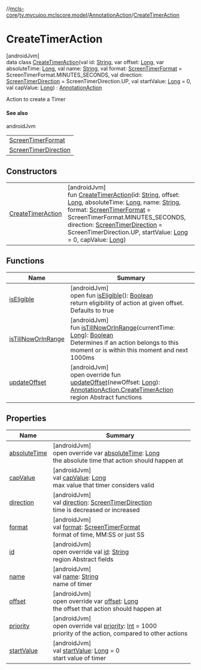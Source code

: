 //[mcls-core](../../../../index.md)/[tv.mycujoo.mclscore.model](../../index.md)/[AnnotationAction](../index.md)/[CreateTimerAction](index.md)

# CreateTimerAction

[androidJvm]\
data class [CreateTimerAction](index.md)(val id: [String](https://kotlinlang.org/api/latest/jvm/stdlib/kotlin/-string/index.html), var offset: [Long](https://kotlinlang.org/api/latest/jvm/stdlib/kotlin/-long/index.html), var absoluteTime: [Long](https://kotlinlang.org/api/latest/jvm/stdlib/kotlin/-long/index.html), val name: [String](https://kotlinlang.org/api/latest/jvm/stdlib/kotlin/-string/index.html), val format: [ScreenTimerFormat](../../../tv.mycujoo.mclscore.entity/-screen-timer-format/index.md) = ScreenTimerFormat.MINUTES_SECONDS, val direction: [ScreenTimerDirection](../../../tv.mycujoo.mclscore.entity/-screen-timer-direction/index.md) = ScreenTimerDirection.UP, val startValue: [Long](https://kotlinlang.org/api/latest/jvm/stdlib/kotlin/-long/index.html) = 0, val capValue: [Long](https://kotlinlang.org/api/latest/jvm/stdlib/kotlin/-long/index.html)) : [AnnotationAction](../index.md)

Action to create a Timer

#### See also

androidJvm

| |
|---|
| [ScreenTimerFormat](../../../tv.mycujoo.mclscore.entity/-screen-timer-format/index.md) |
| [ScreenTimerDirection](../../../tv.mycujoo.mclscore.entity/-screen-timer-direction/index.md) |

## Constructors

| | |
|---|---|
| [CreateTimerAction](-create-timer-action.md) | [androidJvm]<br>fun [CreateTimerAction](-create-timer-action.md)(id: [String](https://kotlinlang.org/api/latest/jvm/stdlib/kotlin/-string/index.html), offset: [Long](https://kotlinlang.org/api/latest/jvm/stdlib/kotlin/-long/index.html), absoluteTime: [Long](https://kotlinlang.org/api/latest/jvm/stdlib/kotlin/-long/index.html), name: [String](https://kotlinlang.org/api/latest/jvm/stdlib/kotlin/-string/index.html), format: [ScreenTimerFormat](../../../tv.mycujoo.mclscore.entity/-screen-timer-format/index.md) = ScreenTimerFormat.MINUTES_SECONDS, direction: [ScreenTimerDirection](../../../tv.mycujoo.mclscore.entity/-screen-timer-direction/index.md) = ScreenTimerDirection.UP, startValue: [Long](https://kotlinlang.org/api/latest/jvm/stdlib/kotlin/-long/index.html) = 0, capValue: [Long](https://kotlinlang.org/api/latest/jvm/stdlib/kotlin/-long/index.html)) |

## Functions

| Name | Summary |
|---|---|
| [isEligible](../is-eligible.md) | [androidJvm]<br>open fun [isEligible](../is-eligible.md)(): [Boolean](https://kotlinlang.org/api/latest/jvm/stdlib/kotlin/-boolean/index.html)<br>return eligibility of action at given offset. Defaults to true |
| [isTillNowOrInRange](../is-till-now-or-in-range.md) | [androidJvm]<br>fun [isTillNowOrInRange](../is-till-now-or-in-range.md)(currentTime: [Long](https://kotlinlang.org/api/latest/jvm/stdlib/kotlin/-long/index.html)): [Boolean](https://kotlinlang.org/api/latest/jvm/stdlib/kotlin/-boolean/index.html)<br>Determines if an action belongs to this moment or is within this moment and next 1000ms |
| [updateOffset](update-offset.md) | [androidJvm]<br>open override fun [updateOffset](update-offset.md)(newOffset: [Long](https://kotlinlang.org/api/latest/jvm/stdlib/kotlin/-long/index.html)): [AnnotationAction.CreateTimerAction](index.md)<br>region Abstract functions |

## Properties

| Name | Summary |
|---|---|
| [absoluteTime](absolute-time.md) | [androidJvm]<br>open override var [absoluteTime](absolute-time.md): [Long](https://kotlinlang.org/api/latest/jvm/stdlib/kotlin/-long/index.html)<br>the absolute time that action should happen at |
| [capValue](cap-value.md) | [androidJvm]<br>val [capValue](cap-value.md): [Long](https://kotlinlang.org/api/latest/jvm/stdlib/kotlin/-long/index.html)<br>max value that timer considers valid |
| [direction](direction.md) | [androidJvm]<br>val [direction](direction.md): [ScreenTimerDirection](../../../tv.mycujoo.mclscore.entity/-screen-timer-direction/index.md)<br>time is decreased or increased |
| [format](format.md) | [androidJvm]<br>val [format](format.md): [ScreenTimerFormat](../../../tv.mycujoo.mclscore.entity/-screen-timer-format/index.md)<br>format of time, MM:SS or just SS |
| [id](id.md) | [androidJvm]<br>open override val [id](id.md): [String](https://kotlinlang.org/api/latest/jvm/stdlib/kotlin/-string/index.html)<br>region Abstract fields |
| [name](name.md) | [androidJvm]<br>val [name](name.md): [String](https://kotlinlang.org/api/latest/jvm/stdlib/kotlin/-string/index.html)<br>name of timer |
| [offset](offset.md) | [androidJvm]<br>open override var [offset](offset.md): [Long](https://kotlinlang.org/api/latest/jvm/stdlib/kotlin/-long/index.html)<br>the offset that action should happen at |
| [priority](priority.md) | [androidJvm]<br>open override val [priority](priority.md): [Int](https://kotlinlang.org/api/latest/jvm/stdlib/kotlin/-int/index.html) = 1000<br>priority of the action, compared to other actions |
| [startValue](start-value.md) | [androidJvm]<br>val [startValue](start-value.md): [Long](https://kotlinlang.org/api/latest/jvm/stdlib/kotlin/-long/index.html) = 0<br>start value of timer |
